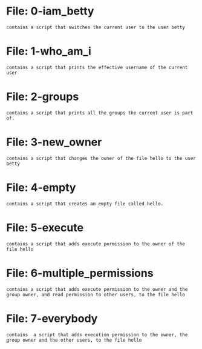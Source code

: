 # File: 0-iam_betty
	contains a script that switches the current user to the user betty

# File: 1-who_am_i
	contains a script that prints the effective username of the current user

# File: 2-groups
	contains a script that prints all the groups the current user is part of.

# File: 3-new_owner
	contains a script that changes the owner of the file hello to the user betty

# File: 4-empty
	contains a script that creates an empty file called hello.

# File: 5-execute
	contains a script that adds execute permission to the owner of the file hello

# File: 6-multiple_permissions
	contains a script that adds execute permission to the owner and the group owner, and read permission to other users, to the file hello

# File: 7-everybody
	contains  a script that adds execution permission to the owner, the group owner and the other users, to the file hello
